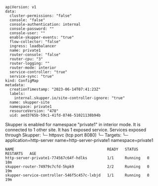 ~~~
apiVersion: v1
data:
  cluster-permissions: "false"
  console: "false"
  console-authentication: internal
  console-password: ""
  console-user: ""
  enable-skupper-events: "true"
  flow-collector: "false"
  ingress: loadbalancer
  name: private1
  router-console: "false"
  router-cpu: "3"
  router-logging: ""
  router-mode: interior
  service-controller: "true"
  service-sync: "true"
kind: ConfigMap
metadata:
  creationTimestamp: "2023-06-14T07:41:23Z"
  labels:
    internal.skupper.io/site-controller-ignore: "true"
  name: skupper-site
  namespace: private1
  resourceVersion: "478"
  uid: aed3765b-59c1-41fd-8746-51021138b94b
~~~
Skupper is enabled for namespace "private1" in interior mode. It is connected to 1 other site. It has 1 exposed service.
Services exposed through Skupper:
╰─ httpsvc (tcp port 8080)
   ╰─ Targets:
      ╰─ application=http-server name=http-server-private1 namespace=private1
~~~
NAME                                          READY   STATUS    RESTARTS   AGE
http-server-private1-774567c64f-hdlks         1/1     Running   0          18m
skupper-router-74979c7cfd-5kpk9               2/2     Running   0          19m
skupper-service-controller-546f5c457c-lxbjd   1/1     Running   0          19m
~~~
